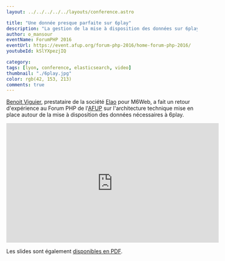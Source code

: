 ```yaml
---
layout: ../../../../../layouts/conference.astro

title: "Une donnée presque parfaite sur 6play"
description: "La gestion de la mise à disposition des données sur 6play"
author: o_mansour 
eventName: ForumPHP 2016
eventUrl: https://event.afup.org/forum-php-2016/home-forum-php-2016/
youtubeId: kSlYXpezjIQ

category:
tags: [lyon, conference, elasticsearch, video]
thumbnail: "./6play.jpg"
color: rgb(42, 153, 213)
comments: true
---
```


[Benoit Viguier](https://twitter.com/b_viguier), prestataire de la société [Elao](https://www.elao.com) pour M6Web, a fait un retour d'expérience au Forum PHP de l'[AFUP](https://www.afup.org) sur l'architecture technique mise en place autour de la mise à  disposition des données nécessaires à 6play.

<iframe width="560" height="315" src="https://www.youtube.com/embed/kSlYXpezjIQ" frameborder="0" allowfullscreen></iframe>

Les slides sont également [disponibles en PDF](https://b-viguier.github.io/downloads/talks/ForumPhp-Une-Donne%CC%81e-Presque-Parfaite.pdf).
